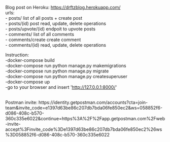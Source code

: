 Blog post on Heroku:
https://drftzblog.herokuapp.com/  <br>
urls: <br>
    - posts/ list of all posts + create post<br>
    - posts/(id) post read, update, delete operations <br>
    - posts/upvote/(id) endpoit to upvote posts <br>
    - comments/ list of all comments <br>
    - comments/create  create comment <br>
    - comments/(id) read, update, delete operations <br>

Instruction: <br>
-docker-compose build<br>
-docker-compose run python manage.py makemigrations<br>
-docker-compose run python manage.py migrate<br>
-docker-compose run python manage.py createsuperuser<br>
-docker-compose up <br>
-go to your browser and insert 'http://127.0.0.1:8000/' <br>


<br>
Postman invite: 
<a>https://identity.getpostman.com/accounts?cta=join-team&invite_code=e1397d63be86c207db7bda06fe850ec2&ws=058852f6-d086-408c-b570-360c335e6022&continue=https%3A%2F%2Fapp.getpostman.com%2Fweb-invite-accept%3Finvite_code%3De1397d63be86c207db7bda06fe850ec2%26ws%3D058852f6-d086-408c-b570-360c335e6022</a>
<br>